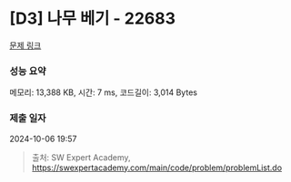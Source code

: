 # [D3] 나무 베기 - 22683 

[문제 링크](https://swexpertacademy.com/main/code/problem/problemDetail.do?contestProbId=AZIyCYJ6p30DFAQP) 

### 성능 요약

메모리: 13,388 KB, 시간: 7 ms, 코드길이: 3,014 Bytes

### 제출 일자

2024-10-06 19:57



> 출처: SW Expert Academy, https://swexpertacademy.com/main/code/problem/problemList.do